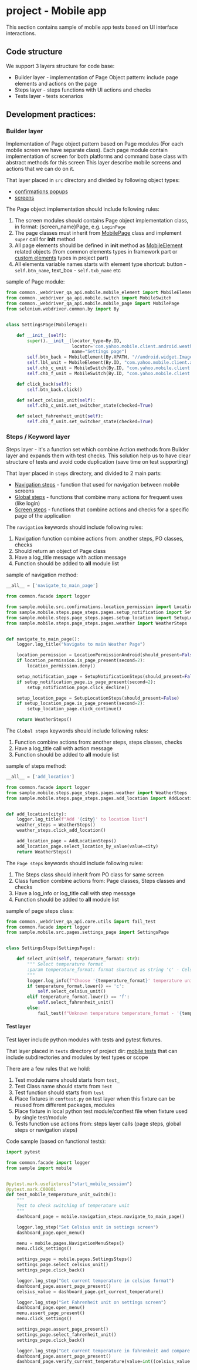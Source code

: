 # project - Mobile app

This section contains sample of mobile app tests based on UI interface interactions.

## Code structure

We support 3 layers structure for code base:

* Builder layer - implementation of Page Object pattern: include page elements and actions on the page
* Steps layer - steps functions with UI actions and checks
* Tests layer - tests scenarios 


## Development practices:

### Builder layer
 Implementation of Page object pattern based on Page modules (For each mobile screen we have separate class).
 Each page module contain implementation of screen for both platforms and command base class with abstract methods for this screen
 This layer describe mobile screens and actions that we can do on it.
 
 That layer placed in `src` directory and divided by following object types: 
 
 * [confirmations popups](src/confirmations)
 * [screens](src/pages)
 
 
The Page object implementation should include following rules:

1. The screen modules should contains Page object implementation class, in format: {screen_name}Page, e.g. `LoginPage`
1. The page classes must inherit from [MobilePage](../../common/_webdriver_qa_api/mobile/mobile_page.py) class and implement `super` call for __init__ method
1. All page elements should be defined in __init__ method as [MobileElement](../../common/_webdriver_qa_api/mobile/mobile_element.py) related objects (from common elements types in framework part or [custom elements](src/elements) types in project part)
1. All elements variable names starts with element type shortcut: button - `self.btn_name`, text_box - `self.txb_name` etc


sample of Page module:
```python
from common._webdriver_qa_api.mobile.mobile_element import MobileElement
from common._webdriver_qa_api.mobile.switch import MobileSwitch
from common._webdriver_qa_api.mobile.mobile_page import MobilePage
from selenium.webdriver.common.by import By


class SettingsPage(MobilePage):

    def __init__(self):
        super().__init__(locator_type=By.ID,
                         locator='com.yahoo.mobile.client.android.weather:id/settings_scroll',
                         name="Settings page")
        self.btn_back = MobileElement(By.XPATH, "//android.widget.ImageButton[@content-desc='Navigate up']")
        self.lbl_unit = MobileElement(By.ID, "com.yahoo.mobile.client.android.weather:id/units_text")
        self.chb_c_unit = MobileSwitch(By.ID, "com.yahoo.mobile.client.android.weather:id/settings_c_toggle")
        self.chb_f_unit = MobileSwitch(By.ID, "com.yahoo.mobile.client.android.weather:id/settings_f_toggle")

    def click_back(self):
        self.btn_back.click()

    def select_celsius_unit(self):
        self.chb_c_unit.set_switcher_state(checked=True)

    def select_fahrenheit_unit(self):
        self.chb_f_unit.set_switcher_state(checked=True)
```

### Steps / Keyword layer
Steps layer - it's a function set which combine Action methods from Builder layer and expands them with test checks.
This solution help us to have clear structure of tests and avoid code duplication (save time on test supporting)

That layer placed in `steps` directory, and divided to 2 main parts:

* [Navigation steps](steps/navigation_steps/navigation_steps.py) - function that used for navigation between mobile screens
* [Global steps](steps/global_steps/global_steps.py) - functions that combine many actions for frequent uses (like login)
* [Screen steps](steps/page_steps/pages) - functions that combine actions and checks for a specific page of the application


The `navigation` keywords should include following rules:

1. Navigation function combine actions from: another steps, PO classes, checks
1. Should return an object of Page class
1. Have a log_title message with action message
1. Function should be added to __all__ module list 

sample of navigation method:
```python
__all__ = ['navigate_to_main_page']

from common.facade import logger

from sample.mobile.src.confirmations.location_permission import LocationPermissionAndroid
from sample.mobile.steps.page_steps.pages.setup_notification import SetupNotificationSteps
from sample.mobile.steps.page_steps.pages.setup_location import SetupLocationSteps
from sample.mobile.steps.page_steps.pages.weather import WeatherSteps


def navigate_to_main_page():
    logger.log_title("Navigate to main Weather Page")

    location_permission = LocationPermissionAndroid(should_present=False)
    if location_permission.is_page_present(second=2):
        location_permission.deny()

    setup_notification_page = SetupNotificationSteps(should_present=False)
    if setup_notification_page.is_page_present(second=2):
        setup_notification_page.click_decline()

    setup_location_page = SetupLocationSteps(should_present=False)
    if setup_location_page.is_page_present(second=2):
        setup_location_page.click_continue()

    return WeatherSteps()
```


The `Global steps` keywords should include following rules:

1. Function combine actions from: another steps, steps classes, checks
1. Have a log_title call with action message
1. Function should be added to __all__ module list

sample of steps method:
```python
__all__ = ['add_location']

from common.facade import logger
from sample.mobile.steps.page_steps.pages.weather import WeatherSteps
from sample.mobile.steps.page_steps.pages.add_location import AddLocationSteps


def add_location(city):
    logger.log_title(f"Add '{city}' to location list")
    weather_steps = WeatherSteps()
    weather_steps.click_add_location()

    add_location_page = AddLocationSteps()
    add_location_page.select_location_by_value(value=city)
    return WeatherSteps()
```


The `Page steps` keywords should include following rules:

1. The Steps class should inherit from PO class for same screen
1. Class function combine actions from: Page classes, Steps classes and checks
1. Have a log_info or log_title call with step message
1. Function should be added to __all__ module list


sample of page steps class:
```python
from common._webdriver_qa_api.core.utils import fail_test
from common.facade import logger
from sample.mobile.src.pages.settings_page import SettingsPage


class SettingsSteps(SettingsPage):

    def select_unit(self, temperature_format: str):
        """ Select temperature format
        :param temperature_format: format shortcut as string 'c' - Celsius, 'f' - fahrenheit
        """
        logger.log_info(f"Choose '{temperature_format}' temperature unit")
        if temperature_format.lower() == 'c':
            self.select_celsius_unit()
        elif temperature_format.lower() == 'f':
            self.select_fahrenheit_unit()
        else:
            fail_test(f"Unknown temperature temperature_format - '{temperature_format}'")
```

#### Test layer
Test layer include python modules with tests and pytest fixtures.

That layer placed in `tests` directory of project dir: [mobile tests](../tests/mobile_tests) 
that can include subdirectories and modules by test types or scope

There are a few rules that we hold:

1. Test module name should starts from `test_`
1. Test Class name should starts from `Test`
1. Test function should starts from `test`
1. Place fixtures in `conftest.py` on test layer when this fixture can be reused from different packages, modules
1. Place fixture in local python test module/conftest file when fixture used by single test/module
1. Tests function use actions from: steps layer calls (page steps, global steps or navigation steps)
 
Code sample (based on functional tests):
```python
import pytest

from common.facade import logger
from sample import mobile


@pytest.mark.usefixtures("start_mobile_session")
@pytest.mark.C00001
def test_mobile_temperature_unit_switch():
    """
    Test to check switching of temperature unit
    """
    dashboard_page = mobile.navigation_steps.navigate_to_main_page()

    logger.log_step("Set Celsius unit in settings screen")
    dashboard_page.open_menu()

    menu = mobile.pages.NavigationMenuSteps()
    menu.click_settings()

    settings_page = mobile.pages.SettingsSteps()
    settings_page.select_celsius_unit()
    settings_page.click_back()

    logger.log_step("Get current temperature in celsius format")
    dashboard_page.assert_page_present()
    celsius_value = dashboard_page.get_current_temperature()

    logger.log_step("Set Fahrenheit unit on settings screen")
    dashboard_page.open_menu()
    menu.assert_page_present()
    menu.click_settings()

    settings_page.assert_page_present()
    settings_page.select_fahrenheit_unit()
    settings_page.click_back()

    logger.log_step("Get current temperature in fahrenheit and compare with celsius value")
    dashboard_page.assert_page_present()
    dashboard_page.verify_current_temperature(value=int((celsius_value * 9 / 5) + 32))
```
